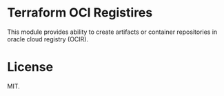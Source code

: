 # Terraform OCI Registires

This module provides ability to create artifacts or container repositories in oracle cloud registry (OCIR).


# License

MIT.
